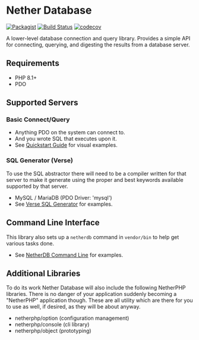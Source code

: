 # Nether Database
[![Packagist](https://img.shields.io/packagist/v/netherphp/database.svg?style=for-the-badge)](https://packagist.org/packages/netherphp/database)
[![Build Status](https://img.shields.io/github/actions/workflow/status/netherphp/database/phpunit.yml?style=for-the-badge)](https://github.com/netherphp/database/actions)
[![codecov](https://img.shields.io/codecov/c/gh/netherphp/database?style=for-the-badge&token=VQC48XNBS2)](https://codecov.io/gh/netherphp/database)

A lower-level database connection and query library. Provides a simple API for connecting, querying, and digesting the results from a database server.


## Requirements

* PHP 8.1+
* PDO


## Supported Servers

### Basic Connect/Query

* Anything PDO on the system can connect to.
* And you wrote SQL that executes upon it.
* See [Quickstart Guide](https://github.com/netherphp/database/wiki/Quickstart-Guide) for visual examples.

### SQL Generator (Verse)

To use the SQL abstractor there will need to be a compiler written for that
server to make it generate using the proper and best keywords available
supported by that server.

* MySQL / MariaDB (PDO Driver: 'mysql')
* See [Verse SQL Generator](https://github.com/netherphp/database/wiki/Verse-SQL-Generator) for examples.



## Command Line Interface

This library also sets up a `netherdb` command in `vendor/bin` to help get
various tasks done.

* See [NetherDB Command Line](https://github.com/netherphp/database/wiki/NetherDB-Command-Line) for examples.


## Additional Libraries

To do its work Nether Database will also include the following NetherPHP libraries. There is no danger of your application suddenly becoming a "NetherPHP" application though. These are all utility which are there for you to use as well, if desired, as they will be about anyway.

* netherphp/option (configuration management)
* netherphp/console (cli library)
* netherphp/object (prototyping)

